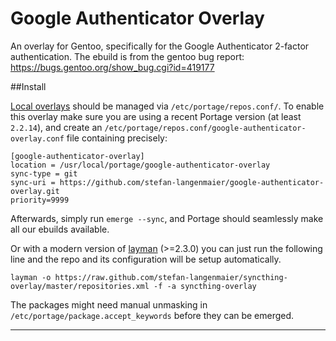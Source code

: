 # Google Authenticator Overlay

An overlay for Gentoo, specifically for the Google Authenticator 2-factor authentication.
The ebuild is from the gentoo bug report: https://bugs.gentoo.org/show_bug.cgi?id=419177

##Install

[Local overlays](https://wiki.gentoo.org/wiki/Overlay/Local_overlay) should be managed via `/etc/portage/repos.conf/`.
To enable this overlay make sure you are using a recent Portage version (at least `2.2.14`), and create an `/etc/portage/repos.conf/google-authenticator-overlay.conf` file containing precisely:

```
[google-authenticator-overlay]
location = /usr/local/portage/google-authenticator-overlay
sync-type = git
sync-uri = https://github.com/stefan-langenmaier/google-authenticator-overlay.git
priority=9999
```

Afterwards, simply run `emerge --sync`, and Portage should seamlessly make all our ebuilds available.

Or with a modern version of [layman](https://wiki.gentoo.org/wiki/Layman) (>=2.3.0) you can just run the following line and the repo and its configuration will be setup automatically.

```
layman -o https://raw.github.com/stefan-langenmaier/syncthing-overlay/master/repositories.xml -f -a syncthing-overlay
```

The packages might need manual unmasking in `/etc/portage/package.accept_keywords` before they can be emerged. 

---
